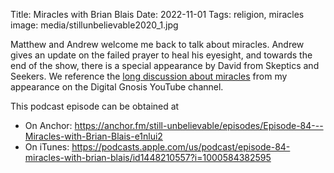Title: Miracles with Brian Blais
Date: 2022-11-01
Tags: religion, miracles
image: media/stillunbelievable2020_1.jpg

Matthew and Andrew welcome me back to talk about miracles. Andrew gives an update on the failed prayer to heal his eyesight, and towards the end of the show, there is a special appearance by David from Skeptics and Seekers.   We reference the [long discussion about miracles] from my appearance on the Digital Gnosis YouTube channel.

This podcast episode can be obtained at

* On Anchor: https://anchor.fm/still-unbelievable/episodes/Episode-84---Miracles-with-Brian-Blais-e1nlui2
* On iTunes: https://podcasts.apple.com/us/podcast/episode-84-miracles-with-brian-blais/id1448210557?i=1000584382595


[long discussion about miracles]: {filename}bad_apologetics_feb_2022.md


